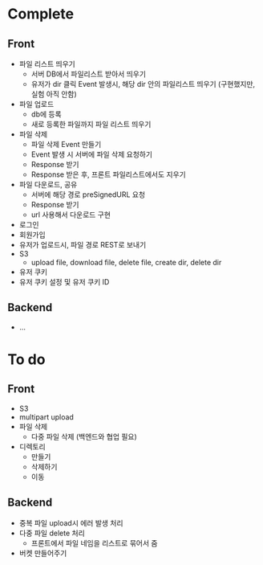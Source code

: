 # Complete
## Front
* 파일 리스트 띄우기
  * 서버 DB에서 파일리스트 받아서 띄우기
  * 유저가 dir 클릭 Event 발생시, 해당 dir 안의 파일리스트 띄우기 (구현했지만, 실험 아직 안함)
* 파일 업로드
  * db에 등록
  * 새로 등록한 파일까지 파일 리스트 띄우기
* 파일 삭제
  * 파일 삭제 Event 만들기
  * Event 발생 시 서버에 파일 삭제 요청하기
  * Response 받기
  * Response 받은 후, 프론트 파일리스트에서도 지우기
* 파일 다운로드, 공유
  * 서버에 해당 경로 preSignedURL 요청
  * Response 받기
  * url 사용해서 다운로드 구현
* 로그인
* 회원가입
* 유저가 업로드시, 파일 경로 REST로 보내기
* S3
  * upload file, download file, delete file, create dir, delete dir
* 유저 쿠키
 * 유저 쿠키 설정 및 유저 쿠키 ID 
## Backend
* ...
# To do
## Front
* S3
 * multipart upload
* 파일 삭제
  * 다중 파일 삭제 (백엔드와 협업 필요)
* 디렉토리
  * 만들기
  * 삭제하기
  * 이동
## Backend
* 중복 파일 upload시 에러 발생 처리
* 다중 파일 delete 처리
  * 프론트에서 파일 네임을 리스트로 묶어서 줌
* 버켓 만들어주기
